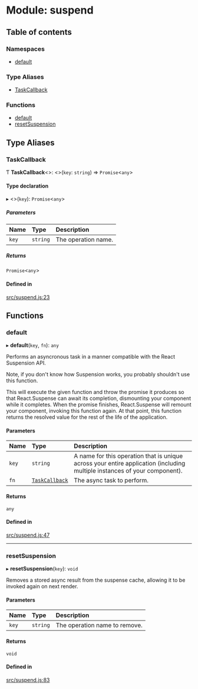 # Module: suspend

## Table of contents

### Namespaces

- [default](suspend.default.md)

### Type Aliases

- [TaskCallback](suspend.md#taskcallback)

### Functions

- [default](suspend.md#default)
- [resetSuspension](suspend.md#resetsuspension)

## Type Aliases

### TaskCallback

Ƭ **TaskCallback**<\>: <\>(`key`: `string`) => `Promise`<`any`\>

#### Type declaration

▸ <\>(`key`): `Promise`<`any`\>

##### Parameters

| Name | Type | Description |
| :------ | :------ | :------ |
| `key` | `string` | The operation name. |

##### Returns

`Promise`<`any`\>

#### Defined in

[src/suspend.js:23](https://github.com/Twipped/js-utils/blob/f2eceb5/src/suspend.js#L23)

## Functions

### default

▸ **default**(`key`, `fn`): `any`

Performs an asyncronous task in a manner compatible with
the React Suspension API.

Note, if you don't know how Suspension works, you probably
shouldn't use this function.

This will execute the given function and throw the promise it
produces so that React.Suspense can await its completion, dismounting
your component while it completes. When the promise finishes,
React.Suspense will remount your component, invoking this function again.
At that point, this function returns the resolved value for the rest of
the life of the application.

#### Parameters

| Name | Type | Description |
| :------ | :------ | :------ |
| `key` | `string` | A name for this operation that is unique across your entire application (including multiple instances of your component). |
| `fn` | [`TaskCallback`](suspend.md#taskcallback) | The async task to perform. |

#### Returns

`any`

#### Defined in

[src/suspend.js:47](https://github.com/Twipped/js-utils/blob/f2eceb5/src/suspend.js#L47)

___

### resetSuspension

▸ **resetSuspension**(`key`): `void`

Removes a stored async result from the suspense cache, allowing
it to be invoked again on next render.

#### Parameters

| Name | Type | Description |
| :------ | :------ | :------ |
| `key` | `string` | The operation name to remove. |

#### Returns

`void`

#### Defined in

[src/suspend.js:83](https://github.com/Twipped/js-utils/blob/f2eceb5/src/suspend.js#L83)
